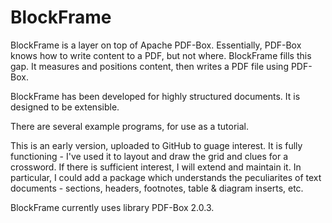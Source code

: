 # BlockFrame
BlockFrame is a layer on top of Apache PDF-Box. Essentially, PDF-Box knows how to write content to a PDF, but not where. BlockFrame fills this gap. It measures and positions content, then writes a PDF file using PDF-Box.

BlockFrame has been developed for highly structured documents. It is designed to be extensible. 

There are several example programs, for use as a tutorial. 

This is an early version, uploaded to GitHub to guage interest. It is fully functioning - I've used it to layout and draw the grid and clues for a crossword. If there is sufficient interest, I will extend and maintain it. In particular, I could add a package which understands the peculiarites of text documents - sections, headers, footnotes, table & diagram inserts, etc. 

BlockFrame currently uses library PDF-Box 2.0.3. 
